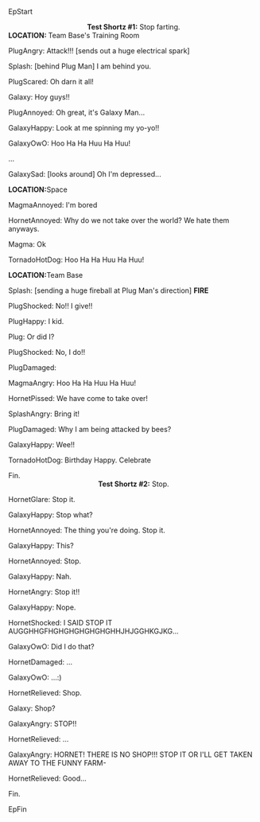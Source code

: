 EpStart
<div class="hhhh"><center><b>Test Shortz #1:</b> Stop farting.</center></div>

<div class="hhhh"><b>LOCATION: </b>Team Base's Training Room</div>

PlugAngry: Attack!!! [sends out a huge electrical spark]

Splash: [behind Plug Man] I am behind you.

PlugScared: Oh darn it all!

Galaxy: Hoy guys!!

PlugAnnoyed: Oh great, it's Galaxy Man...

GalaxyHappy: Look at me spinning my yo-yo!!

GalaxyOwO: Hoo Ha Ha Huu Ha Huu!

<div class="hhhh">...</div>

GalaxySad: [looks around] Oh I'm depressed...

<div class="hhhh"><b>LOCATION:</b>Space</div>

MagmaAnnoyed: I'm bored

HornetAnnoyed: Why do we not take over the world? We hate them anyways.

Magma: Ok

TornadoHotDog: Hoo Ha Ha Huu Ha Huu!

<div class="hhhh"><b>LOCATION:</b>Team Base</div>

Splash: [sending a huge fireball at Plug Man's direction] **FIRE**

PlugShocked: No!! I give!!

PlugHappy: I kid.

Plug: Or did I?

PlugShocked: No, I do!!

PlugDamaged:

MagmaAngry: Hoo Ha Ha Huu Ha Huu!

HornetPissed: We have come to take over!

SplashAngry: Bring it!

PlugDamaged: Why I am being attacked by bees?

GalaxyHappy: Wee!!

TornadoHotDog: Birthday Happy. Celebrate

<div class="none">Fin.</div>

<div class="hhhh"><center><b>Test Shortz #2:</b> Stop.</center></div>

HornetGlare: Stop it.

GalaxyHappy: Stop what?

HornetAnnoyed: The thing you're doing. Stop it.

GalaxyHappy: This?

HornetAnnoyed: Stop.

GalaxyHappy: Nah.

HornetAngry: Stop it!!

GalaxyHappy: Nope.

HornetShocked: I SAID STOP IT AUGGHHGFHGHGHGHGHGHGHHJHJGGHKGJKG...

GalaxyOwO: Did I do that?

HornetDamaged: ...

GalaxyOwO: ...:)

HornetRelieved: Shop.

Galaxy: Shop?

GalaxyAngry: STOP!!

HornetRelieved: ...

GalaxyAngry: HORNET! THERE IS NO SHOP!!! STOP IT OR I'LL GET TAKEN AWAY TO THE FUNNY FARM-

HornetRelieved: Good...

<div class="none">Fin.</div>

EpFin

<script src="assets/js/EpFormatter.js"></script>